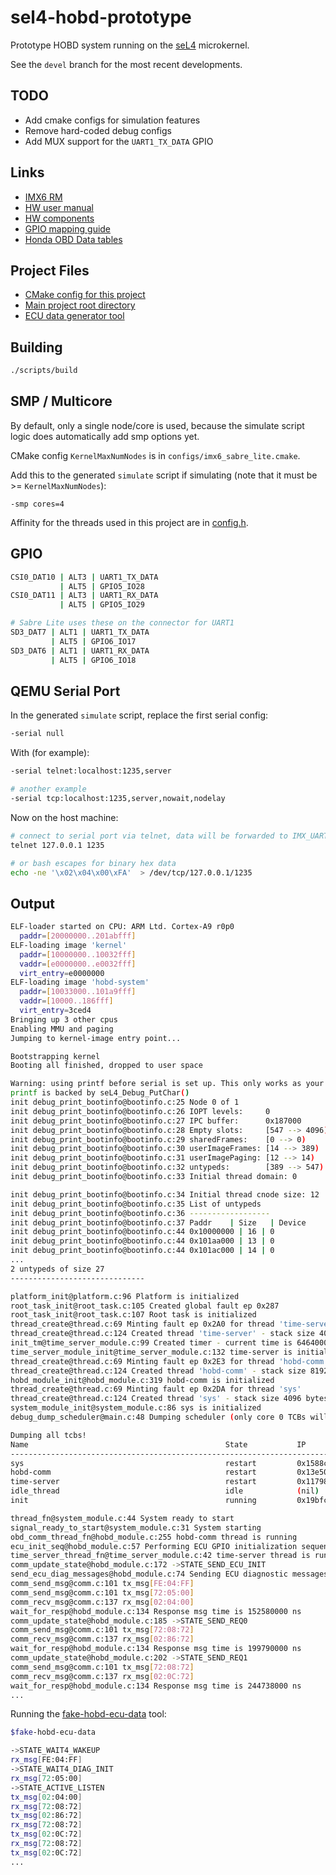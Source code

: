 # sel4-hobd-prototype

Prototype HOBD system running on the [seL4](https://sel4.systems/) microkernel.

See the `devel` branch for the most recent developments.

## TODO

- Add cmake configs for simulation features
- Remove hard-coded debug configs
- Add MUX support for the `UART1_TX_DATA` GPIO

## Links

- [IMX6 RM](http://cache.freescale.com/files/32bit/doc/ref_manual/IMX6DQRM.pdf)
- [HW user manual](https://1quxc51443zg3oix7e35dnvg-wpengine.netdna-ssl.com/wp-content/uploads/2014/11/SABRE_Lite_Hardware_Manual_rev11.pdf)
- [HW components](https://1quxc51443zg3oix7e35dnvg-wpengine.netdna-ssl.com/wp-content/uploads/2014/11/sabre_lite-revD.pdf)
- [GPIO mapping guide](https://www.kosagi.com/w/index.php?title=Definitive_GPIO_guide)
- [Honda OBD Data tables](http://projects.gonzos.net/wp-content/uploads/2015/09/Honda-data-tables.pdf)

## Project Files
- [CMake config for this project](configs/imx6_sabre_lite.cmake)
- [Main project root directory](projects/hobd_system)
- [ECU data generator tool](testing_tools/fake_hobd_ecu_data/README.md)

## Building

```bash
./scripts/build
```

## SMP / Multicore

By default, only a single node/core is used, because the simulate script logic
does automatically add smp options yet.

CMake config `KernelMaxNumNodes` is in `configs/imx6_sabre_lite.cmake`.

Add this to the generated `simulate` script if
simulating (note that it must be >= `KernelMaxNumNodes`):

```base
-smp cores=4
```

Affinity for the threads used in this project are in [config.h](projects/hobd_system/include/config.h).

## GPIO

```bash
CSI0_DAT10 | ALT3 | UART1_TX_DATA
           | ALT5 | GPIO5_IO28
CSI0_DAT11 | ALT3 | UART1_RX_DATA
           | ALT5 | GPIO5_IO29

# Sabre Lite uses these on the connector for UART1
SD3_DAT7 | ALT1 | UART1_TX_DATA
         | ALT5 | GPIO6_IO17
SD3_DAT6 | ALT1 | UART1_RX_DATA
         | ALT5 | GPIO6_IO18
```

## QEMU Serial Port

In the generated `simulate` script, replace the first serial config:

```bash
-serial null
```

With (for example):

```bash
-serial telnet:localhost:1235,server

# another example
-serial tcp:localhost:1235,server,nowait,nodelay
```

Now on the host machine:

```bash
# connect to serial port via telnet, data will be forwarded to IMX_UART1
telnet 127.0.0.1 1235

# or bash escapes for binary hex data
echo -ne '\x02\x04\x00\xFA'  > /dev/tcp/127.0.0.1/1235
```

## Output

```bash
ELF-loader started on CPU: ARM Ltd. Cortex-A9 r0p0
  paddr=[20000000..201abfff]
ELF-loading image 'kernel'
  paddr=[10000000..10032fff]
  vaddr=[e0000000..e0032fff]
  virt_entry=e0000000
ELF-loading image 'hobd-system'
  paddr=[10033000..101a9fff]
  vaddr=[10000..186fff]
  virt_entry=3ced4
Bringing up 3 other cpus
Enabling MMU and paging
Jumping to kernel-image entry point...

Bootstrapping kernel
Booting all finished, dropped to user space

Warning: using printf before serial is set up. This only works as your
printf is backed by seL4_Debug_PutChar()
init debug_print_bootinfo@bootinfo.c:25 Node 0 of 1
init debug_print_bootinfo@bootinfo.c:26 IOPT levels:     0
init debug_print_bootinfo@bootinfo.c:27 IPC buffer:      0x187000
init debug_print_bootinfo@bootinfo.c:28 Empty slots:     [547 --> 4096)
init debug_print_bootinfo@bootinfo.c:29 sharedFrames:    [0 --> 0)
init debug_print_bootinfo@bootinfo.c:30 userImageFrames: [14 --> 389)
init debug_print_bootinfo@bootinfo.c:31 userImagePaging: [12 --> 14)
init debug_print_bootinfo@bootinfo.c:32 untypeds:        [389 --> 547)
init debug_print_bootinfo@bootinfo.c:33 Initial thread domain: 0

init debug_print_bootinfo@bootinfo.c:34 Initial thread cnode size: 12
init debug_print_bootinfo@bootinfo.c:35 List of untypeds
init debug_print_bootinfo@bootinfo.c:36 ------------------
init debug_print_bootinfo@bootinfo.c:37 Paddr    | Size   | Device
init debug_print_bootinfo@bootinfo.c:44 0x10000000 | 16 | 0
init debug_print_bootinfo@bootinfo.c:44 0x101aa000 | 13 | 0
init debug_print_bootinfo@bootinfo.c:44 0x101ac000 | 14 | 0
...
2 untypeds of size 27
------------------------------

platform_init@platform.c:96 Platform is initialized
root_task_init@root_task.c:105 Created global fault ep 0x287
root_task_init@root_task.c:107 Root task is initialized
thread_create@thread.c:69 Minting fault ep 0x2A0 for thread 'time-server'
thread_create@thread.c:124 Created thread 'time-server' - stack size 4096 bytes
init_tm@time_server_module.c:99 Created timer - current time is 6464000 ns
time_server_module_init@time_server_module.c:132 time-server is initialized
thread_create@thread.c:69 Minting fault ep 0x2E3 for thread 'hobd-comm'
thread_create@thread.c:124 Created thread 'hobd-comm' - stack size 8192 bytes
hobd_module_init@hobd_module.c:319 hobd-comm is initialized
thread_create@thread.c:69 Minting fault ep 0x2DA for thread 'sys'
thread_create@thread.c:124 Created thread 'sys' - stack size 4096 bytes
system_module_init@system_module.c:86 sys is initialized
debug_dump_scheduler@main.c:48 Dumping scheduler (only core 0 TCBs will be displayed)

Dumping all tcbs!
Name                                            State           IP                       Prio    Core
--------------------------------------------------------------------------------------
sys                                             restart         0x1588c 255                     0
hobd-comm                                       restart         0x13e50 255                     0
time-server                                     restart         0x11798 255                     0
idle_thread                                     idle            (nil)   0                       0
init                                            running         0x19bfc 255                     0

thread_fn@system_module.c:44 System ready to start
signal_ready_to_start@system_module.c:31 System starting
obd_comm_thread_fn@hobd_module.c:255 hobd-comm thread is running
ecu_init_seq@hobd_module.c:57 Performing ECU GPIO initialization sequence
time_server_thread_fn@time_server_module.c:42 time-server thread is running
comm_update_state@hobd_module.c:172 ->STATE_SEND_ECU_INIT
send_ecu_diag_messages@hobd_module.c:74 Sending ECU diagnostic messages
comm_send_msg@comm.c:101 tx_msg[FE:04:FF]
comm_send_msg@comm.c:101 tx_msg[72:05:00]
comm_recv_msg@comm.c:137 rx_msg[02:04:00]
wait_for_resp@hobd_module.c:134 Response msg time is 152580000 ns
comm_update_state@hobd_module.c:185 ->STATE_SEND_REQ0
comm_send_msg@comm.c:101 tx_msg[72:08:72]
comm_recv_msg@comm.c:137 rx_msg[02:86:72]
wait_for_resp@hobd_module.c:134 Response msg time is 199790000 ns
comm_update_state@hobd_module.c:202 ->STATE_SEND_REQ1
comm_send_msg@comm.c:101 tx_msg[72:08:72]
comm_recv_msg@comm.c:137 rx_msg[02:0C:72]
wait_for_resp@hobd_module.c:134 Response msg time is 244738000 ns
...
```

Running the [fake-hobd-ecu-data](testing-tools/fake-hobd-ecu-data/README.md) tool:

```bash
$fake-hobd-ecu-data

->STATE_WAIT4_WAKEUP
rx_msg[FE:04:FF]
->STATE_WAIT4_DIAG_INIT
rx_msg[72:05:00]
->STATE_ACTIVE_LISTEN
tx_msg[02:04:00]
rx_msg[72:08:72]
tx_msg[02:86:72]
rx_msg[72:08:72]
tx_msg[02:0C:72]
rx_msg[72:08:72]
tx_msg[02:0C:72]
...
```
